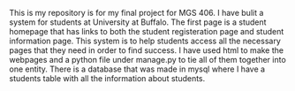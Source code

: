 This is my repository is for my final project for MGS 406. I have bulit a system for students at University at Buffalo. The first page is a student homepage that has links to both the student registeration page and student information page. This system is to help students access all the necessary pages that they need in order to find success. I have used html to make the webpages and a python file under manage.py to tie all of them together into one entity. There is a database that was made in mysql where I have a students table with all the information about students. 
